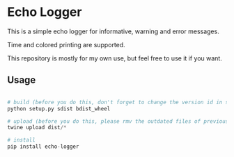 # Echo Logger

This is a simple echo logger for informative, warning and error messages.

Time and colored printing are supported.

This repository is mostly for my own use, but feel free to use it if you want.

## Usage

```python

# build (before you do this, don't forget to change the version id in setup.py)
python setup.py sdist bdist_wheel

# upload (before you do this, please rmv the outdated files of previous versions in dist/)
twine upload dist/*

# install
pip install echo-logger
```
